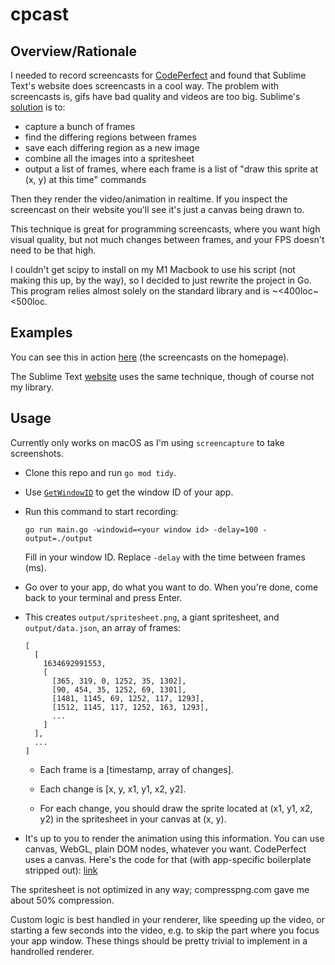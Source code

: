 # cpcast

## Overview/Rationale

I needed to record screencasts for [CodePerfect](https://codeperfect95.com) and
found that Sublime Text's website does screencasts in a cool way. The problem
with screencasts is, gifs have bad quality and videos are too big. Sublime's
[solution](https://github.com/sublimehq/anim_encoder) is to:

 * capture a bunch of frames
 * find the differing regions between frames
 * save each differing region as a new image
 * combine all the images into a spritesheet
 * output a list of frames, where each frame is a list of "draw this sprite at
   (x, y) at this time" commands

Then they render the video/animation in realtime. If you inspect the screencast
on their website you'll see it's just a canvas being drawn to.

This technique is great for programming screencasts, where you want high visual
quality, but not much changes between frames, and your FPS doesn't need to be
that high.

I couldn't get scipy to install on my M1 Macbook to use his script (not making
this up, by the way), so I decided to just rewrite the project in Go. This
program relies almost solely on the standard library and is ~<400loc~ <500loc.

## Examples

You can see this in action [here](https://codeperfect95.com) (the screencasts
on the homepage).

The Sublime Text [website](https://sublimetext.com) uses the same technique,
though of course not my library.

## Usage

Currently only works on macOS as I'm using `screencapture` to take screenshots.

 * Clone this repo and run `go mod tidy`.

 * Use [`GetWindowID`](https://github.com/smokris/GetWindowID) to get the
   window ID of your app.

 * Run this command to start recording:

   ```
   go run main.go -windowid=<your window id> -delay=100 -output=./output
   ```

   Fill in your window ID. Replace `-delay` with the time between frames (ms).

 * Go over to your app, do what you want to do. When you're done, come back to
   your terminal and press Enter.

 * This creates `output/spritesheet.png`, a giant spritesheet, and
   `output/data.json`, an array of frames:

    ```
    [
      [
        1634692991553,
        [
          [365, 319, 0, 1252, 35, 1302],
          [90, 454, 35, 1252, 69, 1301],
          [1481, 1145, 69, 1252, 117, 1293],
          [1512, 1145, 117, 1252, 163, 1293],
          ...
        ]
      ],
      ...
    ]
    ```

    * Each frame is a [timestamp, array of changes].

    * Each change is [x, y, x1, y1, x2, y2].

    * For each change, you should draw the sprite located at (x1, y1, x2, y2)
      in the spritesheet in your canvas at (x, y).

 *  It's up to you to render the animation using this information.  You can use
    canvas, WebGL, plain DOM nodes, whatever you want.  CodePerfect uses a
    canvas. Here's the code for that (with app-specific boilerplate stripped out): [link](canvas.js)

The spritesheet is not optimized in any way; compresspng.com gave me about 50%
compression.

Custom logic is best handled in your renderer, like speeding up the video, or
starting a few seconds into the video, e.g. to skip the part where you focus
your app window. These things should be pretty trivial to implement in a
handrolled renderer.

